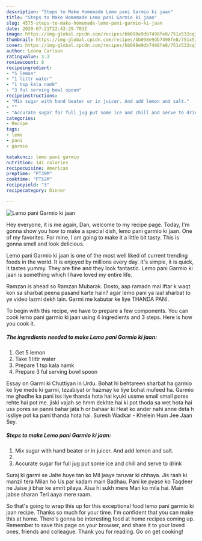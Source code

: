 ```yaml
---
description: "Steps to Make Homemade Lemo pani Garmio ki jaan"
title: "Steps to Make Homemade Lemo pani Garmio ki jaan"
slug: 4575-steps-to-make-homemade-lemo-pani-garmio-ki-jaan
date: 2020-07-21T22:43:29.703Z
image: https://img-global.cpcdn.com/recipes/bb098e9db7498fe8/751x532cq70/lemo-pani-garmio-ki-jaan-recipe-main-photo.jpg
thumbnail: https://img-global.cpcdn.com/recipes/bb098e9db7498fe8/751x532cq70/lemo-pani-garmio-ki-jaan-recipe-main-photo.jpg
cover: https://img-global.cpcdn.com/recipes/bb098e9db7498fe8/751x532cq70/lemo-pani-garmio-ki-jaan-recipe-main-photo.jpg
author: Leona Carlson
ratingvalue: 3.3
reviewcount: 8
recipeingredient:
- "5 lemon"
- "1 littr water"
- "1 tsp kala namk"
- "3 ful serving bowl spoon"
recipeinstructions:
- "Mix sugar with hand beater or in juicer. And add lemon and salt."
- ""
- "Accurate sugar for full jug put some ice and chill and serve to drink"
categories:
- Recipe
tags:
- lemo
- pani
- garmio

katakunci: lemo pani garmio 
nutrition: 141 calories
recipecuisine: American
preptime: "PT39M"
cooktime: "PT52M"
recipeyield: "3"
recipecategory: Dinner

---
```



![Lemo pani Garmio ki jaan](https://img-global.cpcdn.com/recipes/bb098e9db7498fe8/751x532cq70/lemo-pani-garmio-ki-jaan-recipe-main-photo.jpg)

Hey everyone, it is me again, Dan, welcome to my recipe page. Today, I'm gonna show you how to make a special dish, lemo pani garmio ki jaan. One of my favorites. For mine, I am going to make it a little bit tasty. This is gonna smell and look delicious.

Lemo pani Garmio ki jaan is one of the most well liked of current trending foods in the world. It is enjoyed by millions every day. It's simple, it is quick, it tastes yummy. They are fine and they look fantastic. Lemo pani Garmio ki jaan is something which I have loved my entire life.

Ramzan is ahead so Ramzan Mubarak. Dosto, aap ramadn mai iftar k waqt kon sa sharbat peena pasand karte hain? agar lemo pani ya laal sharbat to ye video lazmi dekh lain. Garmi me kabutar ke liye THANDA PANI.


To begin with this recipe, we have to prepare a few components. You can cook lemo pani garmio ki jaan using 4 ingredients and 3 steps. Here is how you cook it.

<!--inarticleads1-->

##### The ingredients needed to make Lemo pani Garmio ki jaan:

1. Get 5 lemon
1. Take 1 littr water
1. Prepare 1 tsp kala namk
1. Prepare 3 ful serving bowl spoon


Essay on Garmi ki Chuttiyan in Urdu. Bohat hi behtareen sharbat ha garmio ke liye mede ki garmi, tezabiyat or hazmay ke liye bohat mufeed ha. Garmio me ghadhe ka pani iss liye thanda hota hai kyuki ussme small small pores rehte hai pot me. jiski vajah se hmm dekhte hai ki pot thoda sa wet hota hai uss pores se panni bahar jata h or bahaar ki Heat ko ander nahi anne deta h issliye pot ka pani thanda hota hai. Suresh Wadkar - Khelein Hum Jee Jaan Sey. 

<!--inarticleads2-->

##### Steps to make Lemo pani Garmio ki jaan:

1. Mix sugar with hand beater or in juicer. And add lemon and salt.
1. 
1. Accurate sugar for full jug put some ice and chill and serve to drink


Suraj ki garmi se Jalte huye tan ko Mil jaaye taruvar ki chhaya. Jis raah ki manzil tera Milan ho Us par kadam main Badhau. Pani ke pyase ko Taqdeer ne Jaise ji bhar ke amrit pilaya. Aisa hi sukh mere Man ko mila hai. Main jabse sharan Teri aaya mere raam. 

So that's going to wrap this up for this exceptional food lemo pani garmio ki jaan recipe. Thanks so much for your time. I'm confident that you can make this at home. There's gonna be interesting food at home recipes coming up. Remember to save this page on your browser, and share it to your loved ones, friends and colleague. Thank you for reading. Go on get cooking!
